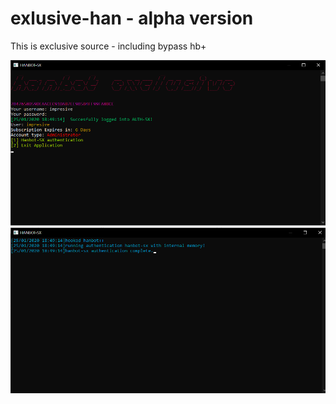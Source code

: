 # exlusive-han - alpha version
This is exclusive source - including bypass hb+

![proof](images/feature.png)
![proof](images/feature2.png)
